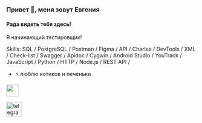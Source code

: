 ### Привет 👋, меня зовут Евгения
#### Рада видеть тебя здесь!
Я начинающий тестировщик! 

Skills: SQL / PostgreSQL / Postman / Figma / API / Charles / DevTools / XML / Check-list / Swagger / Apidoc / Cygwin / Android Studio / YouTrack / JavaScript / Python / HTTP / Node.js / REST API /


- ⚡ люблю котиков и печеньки 

<p align="left"> <a href="https://www.github.com/Zhekachka" target="_blank" rel="noreferrer"><img src="https://raw.githubusercontent.com/danielcranney/readme-generator/main/public/icons/socials/github.svg" width="32" height="32" /></a></p>

[<img src='https://cdn.jsdelivr.net/npm/simple-icons@3.0.1/icons/telegram.svg' alt='telegram' height='40'>](https://t.me/Zheka_chka)  
